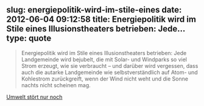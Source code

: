 slug: energiepolitik-wird-im-stile-eines
date: 2012-06-04 09:12:58
title: Energiepolitik wird im Stile eines Illusionstheaters betrieben: Jede...
type: quote
---

> Energiepolitik wird im Stile eines Illusionstheaters betrieben: Jede Landgemeinde wird bejubelt, die mit Solar- und Windparks so viel Strom erzeugt, wie sie verbraucht – und darüber wird vergessen, dass auch die autarke Landgemeinde wie selbstverständlich auf Atom- und Kohlestrom zurückgreift, wenn der Wind nicht weht und die Sonne nachts nicht scheinen mag.

[Umwelt stört nur noch](http://blog.wiwo.de/chefsache/2012/06/02/umwelt-stort-nur-noch/)
